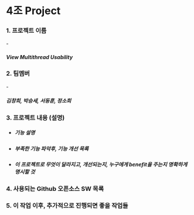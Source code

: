 # 4조 Project
<H3>1. 프로젝트 이름</H3>
- <H5>View Multithread Usability</H5>

<H3>2. 팀멤버</H3>
- <H5>김창희, 박승세, 서동훈, 정소희</H5>

<H3>3. 프로젝트 내용 (설명)</H3>


- <H5>기능 설명</H5>
- <H5>부족한 기능 파악후, 기능 개선 목록</H5>
- <H5>이 프로젝트로 무엇이 달라지고, 개선되는지, 누구에게 benefit을 주는지 명확하게 명시할 것</H5>


<H3>4. 사용되는 Github 오픈소스 SW 목록</H3>

<H3>5. 이 작업 이후, 추가적으로 진행되면 좋을 작업들</H3>